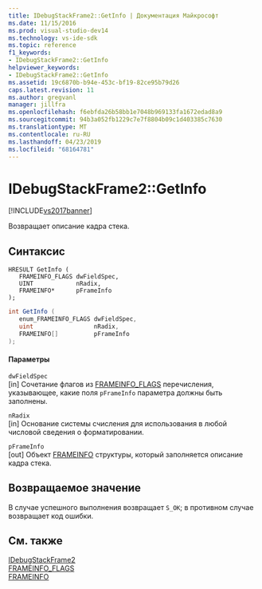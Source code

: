 ```yaml
---
title: IDebugStackFrame2::GetInfo | Документация Майкрософт
ms.date: 11/15/2016
ms.prod: visual-studio-dev14
ms.technology: vs-ide-sdk
ms.topic: reference
f1_keywords:
- IDebugStackFrame2::GetInfo
helpviewer_keywords:
- IDebugStackFrame2::GetInfo
ms.assetid: 19c6870b-b94e-453c-bf19-82ce95b79d26
caps.latest.revision: 11
ms.author: gregvanl
manager: jillfra
ms.openlocfilehash: f6ebfda26b58bb1e7048b969133fa1672edad8a9
ms.sourcegitcommit: 94b3a052fb1229c7e7f8804b09c1d403385c7630
ms.translationtype: MT
ms.contentlocale: ru-RU
ms.lasthandoff: 04/23/2019
ms.locfileid: "68164781"
---
```

# <a name="idebugstackframe2getinfo"></a>IDebugStackFrame2::GetInfo
[!INCLUDE[vs2017banner](../../../includes/vs2017banner.md)]

Возвращает описание кадра стека.  
  
## <a name="syntax"></a>Синтаксис  
  
```cpp#  
HRESULT GetInfo (   
   FRAMEINFO_FLAGS dwFieldSpec,  
   UINT            nRadix,  
   FRAMEINFO*      pFrameInfo  
);  
```  
  
```csharp  
int GetInfo (   
   enum_FRAMEINFO_FLAGS dwFieldSpec,  
   uint                 nRadix,  
   FRAMEINFO[]          pFrameInfo  
);  
```  
  
#### <a name="parameters"></a>Параметры  
 `dwFieldSpec`  
 [in] Сочетание флагов из [FRAMEINFO_FLAGS](../../../extensibility/debugger/reference/frameinfo-flags.md) перечисления, указывающее, какие поля `pFrameInfo` параметра должны быть заполнены.  
  
 `nRadix`  
 [in] Основание системы счисления для использования в любой числовой сведения о форматировании.  
  
 `pFrameInfo`  
 [out] Объект [FRAMEINFO](../../../extensibility/debugger/reference/frameinfo.md) структуры, который заполняется описание кадра стека.  
  
## <a name="return-value"></a>Возвращаемое значение  
 В случае успешного выполнения возвращает `S_OK`; в противном случае возвращает код ошибки.  
  
## <a name="see-also"></a>См. также  
 [IDebugStackFrame2](../../../extensibility/debugger/reference/idebugstackframe2.md)   
 [FRAMEINFO_FLAGS](../../../extensibility/debugger/reference/frameinfo-flags.md)   
 [FRAMEINFO](../../../extensibility/debugger/reference/frameinfo.md)
